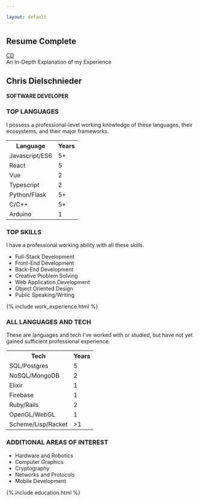 ```yaml
---

layout: default  
---
```

<section class="resume-container resume-complete page-container">
    <div class="resume-heading">
        <h2 class="resume-header complete-resume-header" >Resume Complete</h2>
        <a href="/chris-del-portfolio">
            <div class="cir icon">CD</div>
        </a>    
        <div  class="resume-header complete-resume-header">An In-Depth Explanation of my Experience</div>
    </div>  
    <div class="resume-content">
        <div class="resume-title">
            <h2>Chris Dielschnieder</h2>
            <h4>SOFTWARE DEVELOPER</h4>
        </div>
        <div id="resume-Languages">
            <h3>TOP LANGUAGES</h3>
            <p class="description">I possess a professional-level working knowledge of these languages, their ecosystems, and their major frameworks.</p>
            <table>
                <tr>
                    <th>Language</th>
                    <th>Years</th>
                </tr>
                <tr>
                    <td>Javascript/ES6</td>
                    <td>5+</td>
                </tr>
                <tr>
                    <td>React</td>
                    <td>5</td>
                </tr>
                <tr>
                    <td>Vue</td>
                    <td>2</td>
                </tr>
                <tr>
                    <td>Typescript</td>
                    <td>2</td>
                </tr>
                <tr>
                    <td>Python/Flask</td>
                    <td>5+</td>
                </tr>
                <tr>
                    <td>C/C++</td>
                    <td>5+</td>
                </tr>
                <tr>
                    <td>Arduino</td>
                    <td>1   </td>
                </tr>
            </table>
        </div>
        <div id="top-skills">
            <h3>TOP SKILLS</h3>
            <p class="description">I have a professional working ability with all these skills. </p>
            <ul>
                <li>Full-Stack Development</li>
                <li>Front-End Development</li>
                <li>Back-End Development</li>
                <li>Creative Problem Solving</li>
                <li>Web Application Development</li>
                <li>Object Oriented Design</li>
                <li>Public Speaking/Writing</li>
            </ul>
        </div>
            {% include work_experience.html %}
            <div id="all-langs-tech">
                <h3>ALL LANGUAGES AND TECH</h3>
                <p class="description">These are languages and tech I've worked with or studied, but have not yet gained sufficient professional experience.</p>
                <table>
                    <tr>
                        <th>Tech</th>
                        <th>Years</th>
                    </tr>
                    <tr>
                        <td>SQL/Postgres</td>
                        <td>5</td>
                    </tr>
                    <tr>
                        <td>NoSQL/MongoDB</td>
                        <td>2</td>
                    </tr>
                    <tr>
                        <td>Elixir</td>
                        <td>1</td>
                    </tr>
                    <tr>
                        <td>Firebase</td>
                        <td>1</td>
                    </tr>
                    <tr>
                        <td>Ruby/Rails</td>
                        <td>2</td>
                    </tr>
                    <tr>
                        <td>OpenGL/WebGL</td>
                        <td>1</td>
                    </tr>
                    <tr>
                        <td>Scheme/Lisp/Racket</td>
                        <td>>1</td>
                    </tr>
                </table>
            </div>
            <div id="intermediate-skills">
                <h3>ADDITIONAL AREAS OF INTEREST</h3>
                <ul>
                    <li>Hardware and Robotics</li>
                    <li>Computer Graphics</li>
                    <li>Cryptography</li>
                    <li>Networks and Protocols</li>
                    <li>Mobile Development</li>
                </ul>
            </div>
            {% include education.html %}
    </div>
</section>
